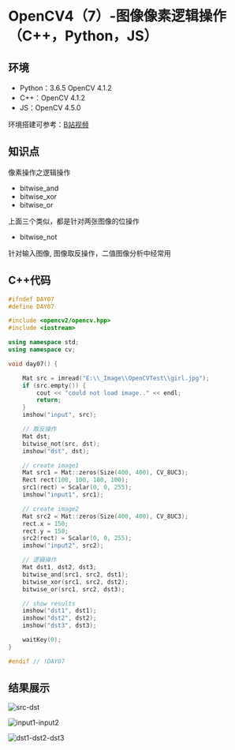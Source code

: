 # OpenCV4（7）-图像像素逻辑操作（C++，Python，JS）

## 环境
* Python：3.6.5 OpenCV 4.1.2
* C++：OpenCV 4.1.2
* JS：OpenCV 4.5.0

环境搭建可参考：[B站视频](http://space.bilibili.com/365916694/#/)

## 知识点
像素操作之逻辑操作
  - bitwise_and
  - bitwise_xor
  - bitwise_or

上面三个类似，都是针对两张图像的位操作

  - bitwise_not

针对输入图像, 图像取反操作，二值图像分析中经常用

## C++代码
```c++
#ifndef DAY07
#define DAY07

#include <opencv2/opencv.hpp>
#include <iostream>

using namespace std;
using namespace cv;

void day07() {

	Mat src = imread("E:\\_Image\\OpenCVTest\\girl.jpg");
	if (src.empty()) {
		cout << "could not load image.." << endl;
		return;
	}
	imshow("input", src);

	// 取反操作
	Mat dst;
	bitwise_not(src, dst);
	imshow("dst", dst);

	// create image1
	Mat src1 = Mat::zeros(Size(400, 400), CV_8UC3);
	Rect rect(100, 100, 100, 100);
	src1(rect) = Scalar(0, 0, 255);
	imshow("input1", src1);

	// create image2
	Mat src2 = Mat::zeros(Size(400, 400), CV_8UC3);
	rect.x = 150;
	rect.y = 150;
	src2(rect) = Scalar(0, 0, 255);
	imshow("input2", src2);

	// 逻辑操作
	Mat dst1, dst2, dst3;
	bitwise_and(src1, src2, dst1);
	bitwise_xor(src1, src2, dst2);
	bitwise_or(src1, src2, dst3);

	// show results
	imshow("dst1", dst1);
	imshow("dst2", dst2);
	imshow("dst3", dst3);

	waitKey(0);
}

#endif // !DAY07
```

## 结果展示
![src-dst](https://cdn.jsdelivr.net/gh/ylsislove/image-home/test/20201113235457.png)

![input1-input2](https://cdn.jsdelivr.net/gh/ylsislove/image-home/test/20201113235551.png)

![dst1-dst2-dst3](https://cdn.jsdelivr.net/gh/ylsislove/image-home/test/20201113235638.png)
